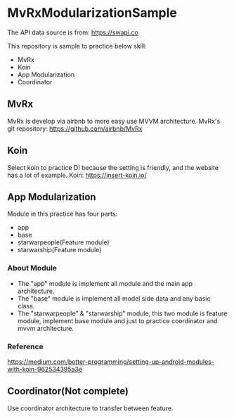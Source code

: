# MvRxModularizationSample
The API data source is from: https://swapi.co

This repository is sample to practice below skill:
- MvRx
- Koin
- App Modularization
- Coordinator

## MvRx
MvRx is develop via airbnb to more easy use MVVM architecture.
MvRx's git repository:
https://github.com/airbnb/MvRx

## Koin
Select koin to practice DI because the setting is friendly, and the website has a lot of example.
Koin:
https://insert-koin.io/

## App Modularization
Module in this practice has four parts:
- app
- base
- starwarpeople(Feature module)
- starwarship(Feature module)

### About Module
- The "app" module is implement all module and the main app architecture.
- The "base" module is implement all model side data and any basic class.
- The "starwarpeople" & "starwarship" module, this two module is feature module, implement base module and just to practice coordinator and mvvm architecture.

### Reference
https://medium.com/better-programming/setting-up-android-modules-with-koin-962534395a3e

## Coordinator(Not complete)
Use coordinator architecture to transfer between feature.

